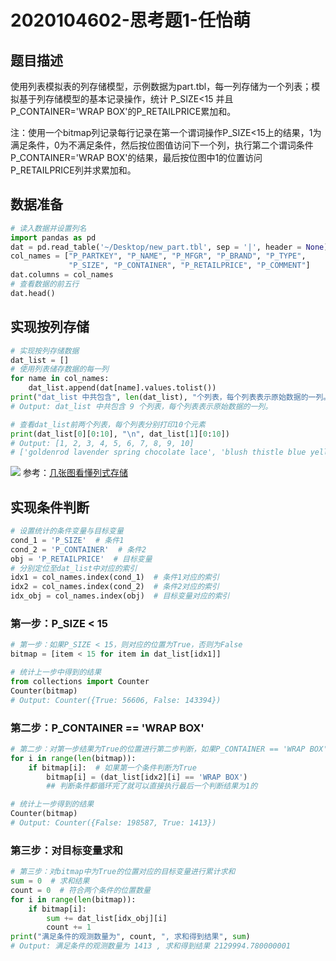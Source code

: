# 2020104602-思考题1-任怡萌

## 题目描述

使用列表模拟表的列存储模型，示例数据为part.tbl，每一列存储为一个列表；模拟基于列存储模型的基本记录操作，统计 P_SIZE<15 并且P_CONTAINER='WRAP BOX'的P_RETAILPRICE累加和。

注：使用一个bitmap列记录每行记录在第一个谓词操作P_SIZE<15上的结果，1为满足条件，0为不满足条件，然后按位图值访问下一个列，执行第二个谓词条件P_CONTAINER='WRAP BOX'的结果，最后按位图中1的位置访问P_RETAILPRICE列并求累加和。

## 数据准备

```python
# 读入数据并设置列名
import pandas as pd
dat = pd.read_table('~/Desktop/new_part.tbl', sep = '|', header = None)
col_names = ["P_PARTKEY", "P_NAME", "P_MFGR", "P_BRAND", "P_TYPE",
             "P_SIZE", "P_CONTAINER", "P_RETAILPRICE", "P_COMMENT"]
dat.columns = col_names
# 查看数据的前五行
dat.head()
```

## 实现按列存储

```python
# 实现按列存储数据
dat_list = []
# 使用列表储存数据的每一列
for name in col_names:
    dat_list.append(dat[name].values.tolist())
print("dat_list 中共包含", len(dat_list), "个列表，每个列表表示原始数据的一列。")
# Output: dat_list 中共包含 9 个列表，每个列表表示原始数据的一列。
```

```python
# 查看dat_list前两个列表，每个列表分别打印10个元素
print(dat_list[0][0:10], "\n", dat_list[1][0:10])
# Output: [1, 2, 3, 4, 5, 6, 7, 8, 9, 10] 
# ['goldenrod lavender spring chocolate lace', 'blush thistle blue yellow saddle', 'spring green yellow purple cornsilk', 'cornflower chocolate smoke green pink', 'forest brown coral puff cream', 'bisque cornflower lawn forest magenta', 'moccasin green thistle khaki floral', 'misty lace thistle snow royal', 'thistle dim navajo dark gainsboro', 'linen pink saddle puff powder']
```

![](https://tva1.sinaimg.cn/large/0081Kckwly1gl0l9z52ijj30g00as0tz.jpg)
参考：[几张图看懂列式存储](https://blog.csdn.net/dc_726/article/details/41143175)

## 实现条件判断

```python
# 设置统计的条件变量与目标变量
cond_1 = 'P_SIZE'  # 条件1
cond_2 = 'P_CONTAINER'  # 条件2
obj = 'P_RETAILPRICE'  # 目标变量
# 分别定位至dat_list中对应的索引
idx1 = col_names.index(cond_1)  # 条件1对应的索引
idx2 = col_names.index(cond_2)  # 条件2对应的索引
idx_obj = col_names.index(obj)  # 目标变量对应的索引
```

### 第一步：P_SIZE < 15

```python
# 第一步：如果P_SIZE < 15，则对应的位置为True，否则为False
bitmap = [item < 15 for item in dat_list[idx1]]
```

```python
# 统计上一步中得到的结果
from collections import Counter
Counter(bitmap)
# Output: Counter({True: 56606, False: 143394})
```

### 第二步：P_CONTAINER == 'WRAP BOX'

```python
# 第二步：对第一步结果为True的位置进行第二步判断，如果P_CONTAINER == 'WRAP BOX'，则对应位置仍然为True，否则为False
for i in range(len(bitmap)):
    if bitmap[i]:  # 如果第一个条件判断为True
        bitmap[i] = (dat_list[idx2][i] == 'WRAP BOX')
        ## 判断条件都循环完了就可以直接执行最后一个判断结果为1的
```

```python
# 统计上一步得到的结果
Counter(bitmap)
# Output: Counter({False: 198587, True: 1413})
```

### 第三步：对目标变量求和

```python
# 第三步：对bitmap中为True的位置对应的目标变量进行累计求和
sum = 0  # 求和结果
count = 0  # 符合两个条件的位置数量
for i in range(len(bitmap)):
    if bitmap[i]:
        sum += dat_list[idx_obj][i]
        count += 1
print("满足条件的观测数量为", count, ", 求和得到结果", sum)
# Output: 满足条件的观测数量为 1413 , 求和得到结果 2129994.780000001
```

